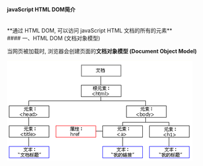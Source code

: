#### javaScript HTML DOM简介


<br>
**通过 HTML DOM, 可以访问 javaScript HTML 文档的所有的元素**


<br>
#### 一、HTML DOM (文档对象模型)

当网页被加载时, 浏览器会创建页面的**文档对象模型 (Document Object Model)**


![** HTML DOM 模型被构造为对象树**](/assets/Snip20190116_11.png)


